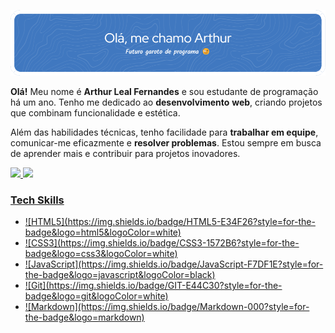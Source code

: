 ![Header](github-header-image.png)

**Olá!** Meu nome é **Arthur Leal Fernandes** e sou estudante de programação há um ano. Tenho me dedicado ao **desenvolvimento** **web**, criando projetos que combinam funcionalidade e estética.

Além das habilidades técnicas, tenho facilidade para **trabalhar em equipe**, comunicar-me eficazmente e **resolver problemas**. Estou sempre em busca de aprender mais e contribuir para projetos inovadores.

<div>
  <a href="https://github.com/ArthurDevLeal">
  <img height="220em" src="https://github-readme-stats.vercel.app/api/top-langs/?username=ArthurDevLeal&theme=transparent&layout=donut-vertical"/>
  <img height="400em" src="https://github-readme-stats.vercel.app/api?username=ArthurDevLeal&theme=transparent&show_icons=true"/>
</div>

<h3>Tech Skills</h3>

<ul>
    <li>![HTML5](https://img.shields.io/badge/HTML5-E34F26?style=for-the-badge&logo=html5&logoColor=white)</li>
    <li> ![CSS3](https://img.shields.io/badge/CSS3-1572B6?style=for-the-badge&logo=css3&logoColor=white)</li>
    <li>![JavaScript](https://img.shields.io/badge/JavaScript-F7DF1E?style=for-the-badge&logo=javascript&logoColor=black)</li>
    <li>![Git](https://img.shields.io/badge/GIT-E44C30?style=for-the-badge&logo=git&logoColor=white)</li>
    <li>![Markdown](https://img.shields.io/badge/Markdown-000?style=for-the-badge&logo=markdown)</li>
</ul>
